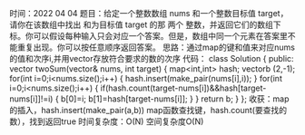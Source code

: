 时间：2022 04 04
题目：给定一个整数数组 nums 和一个整数目标值 target，请你在该数组中找出 和为目标值 target  的那 两个 整数，并返回它们的数组下标。你可以假设每种输入只会对应一个答案。但是，数组中同一个元素在答案里不能重复出现。你可以按任意顺序返回答案。
思路：通过map的键和值来对应nums的值和次序i,并用vector存放符合要求的数的次序
代码：
class Solution {
public:
    vector<int> twoSum(vector<int>& nums, int target) {
        map<int,int> hash;
        vector<int>b (2,-1);
        for(int i=0;i<nums.size();i++)
        {
            hash.insert(make_pair(nums[i],i));
        }
        for(int i=0;i<nums.size();i++)
        {
            if(hash.count(target-nums[i])&&hash[target-nums[i]]!=i)
            {
                b[0]=i;
                b[1]=hash[target-nums[i]];
            }
        }
        return b;
    }
};
收获：map的插入，hash.insert(make_pair(a,b))
     map函数查找键，hash.count(要查找的数），找到返回true
时间复杂度：O(N) 空间复杂度O(N)

